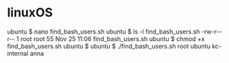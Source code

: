 # linuxOS


ubuntu $ nano find_bash_users.sh
ubuntu $ ls -l find_bash_users.sh
-rw-r--r-- 1 root root 55 Nov 25 11:06 find_bash_users.sh
ubuntu $ chmod +x find_bash_users.sh
ubuntu $ 
ubuntu $ ./find_bash_users.sh
root
ubuntu
kc-internal
anna